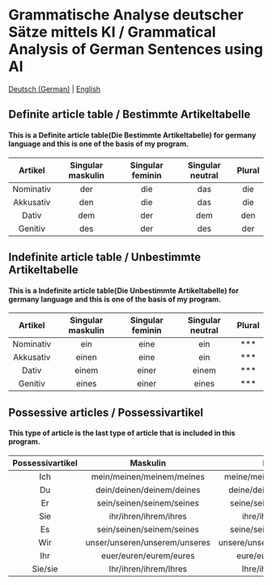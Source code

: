 # Grammatische Analyse deutscher Sätze mittels KI / Grammatical Analysis of German Sentences using AI

[Deutsch (German)](/docs/de/README.md) | [English](/docs/en/README.md)


## Definite article table / Bestimmte Artikeltabelle
#### This is a Definite article table(Die Bestimmte Artikeltabelle) for germany language and this is one of the basis of my program.
|Artikel |Singular maskulin|Singular feminin|Singular neutral|Plural|
| :---: | :---: | :---: | :---: | :---: |
| Nominativ | der | die | das | die |
| Akkusativ | den | die | das | die |
| Dativ | dem | der | dem | den |
| Genitiv | des | der | des | der |


## Indefinite article table / Unbestimmte Artikeltabelle
#### This is a Indefinite article table(Die Unbestimmte Artikeltabelle) for germany language and this is one of the basis of my program.
|Artikel |Singular maskulin|Singular feminin|Singular neutral|Plural|
| :---: | :---: | :---: | :---: | :---: |
| Nominativ | ein | eine | ein | *** |
| Akkusativ | einen | eine | ein | *** |
| Dativ | einem | einer | einem | *** |
| Genitiv | eines | einer | eines | *** |


## Possessive articles / Possessivartikel
#### This type of article is the last type of article that is included in this program.
|Possessivartikel |Maskulin|Feminin|Neutral|Plural|
| :---: | :---: | :---: | :---: | :---: |
| Ich | mein/meinen/meinem/meines | meine/meine/meiner/meiner | mein/mein/meinem/meines | meine/meine/meinen/meiner |
| Du | dein/deinen/deinem/deines | deine/deine/deiner/deiner | dein/dein/deinem/deines | deine/deine/deinen/deiner |
| Er | sein/seinen/seinem/seines | seine/seine/seiner/seiner | sein/sein/seinem/seines | seine/seine/seinen/seiner |
| Sie | ihr/ihren/ihrem/ihres | ihre/ihre/ihrer/ihrer | ihr/ihr/ihrem/ihres | ihre/ihre/ihren/ihrer |
| Es | sein/seinen/seinem/seines | seine/seine/seiner/seiner | sein/sein/seinem/seines | seine/seine/seinen/seiner |
| Wir | unser/unseren/unserem/unseres | unsere/unsere/unserer/unserer | unser/unser/unserem/unseres | unsere/unsere/unseren/unserer |
| Ihr | euer/euren/eurem/eures | eure/eure/eurer/eurer | euer/euer/eurem/eures | eure/eure/euren/eurer |
| Sie/sie| Ihr/ihren/ihrem/Ihres | Ihre/ihre/Ihrer/ihrer | Ihr/ihr/Ihrem/Ihres | Ihre/ihre/Ihren/ihrer |
